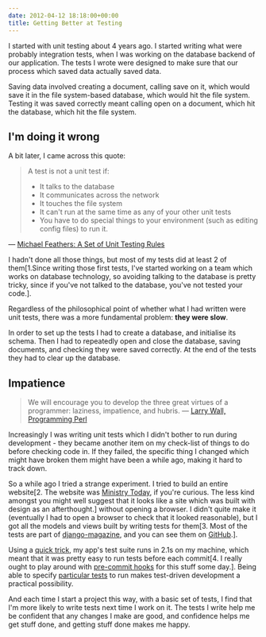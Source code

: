```yaml
---
date: 2012-04-12 18:18:00+00:00
title: Getting Better at Testing
---
```


I started with unit testing about 4 years ago. I started writing what
were probably integration tests, when I was working on the database
backend of our application. The tests I wrote were designed to make
sure that our process which saved data actually saved data.

<!-- more -->

Saving data involved creating a document, calling save on it, which
would save it in the file system-based database, which would hit the
file system. Testing it was saved correctly meant calling open on a
document, which hit the database, which hit the file system.


## I'm doing it wrong


A bit later, I came across this quote:


> A test is not a unit test if:
>
> * It talks to the database
> * It communicates across the network
> * It touches the file system
> * It can't run at the same time as any of your other unit tests
> * You have to do special things to your environment (such as editing config files) to run it.

— [Michael Feathers: A Set of Unit Testing Rules](http://www.artima.com/weblogs/viewpost.jsp?thread=126923)</blockquote>


I hadn't done all those things, but most of my tests did at least 2
of them[1.Since writing those first tests, I've started working on a
team which works on database technology, so avoiding talking to the
database is pretty tricky, since if you've not talked to the
database, you've not tested your code.].

Regardless of the philosophical point of whether what I had written
were unit tests, there was a more fundamental problem: **they were
slow**.

In order to set up the tests I had to create a database, and
initialise its schema. Then I had to repeatedly open and close the
database, saving documents, and checking they were saved
correctly. At the end of the tests they had to clear up the database.


## Impatience


> We will encourage you to develop the three great virtues of a
> programmer: laziness, impatience, and hubris.
— [Larry Wall, Programming Perl](http://en.wikipedia.org/wiki/Larry_Wall)</blockquote>


Increasingly I was writing unit tests which I didn't bother to run
during development - they became another item on my check-list of
things to do before checking code in. If they failed, the specific
thing I changed which might have broken them might have been a while
ago, making it hard to track down.

So a while ago I tried a strange experiment. I tried to build an
entire website[2. The website was [Ministry
Today](http://ministrytoday.org.uk), if you're curious. The less kind
amongst you might well suggest that it looks like a site which was
built with design as an afterthought.] without opening a browser. I
didn't quite make it (eventually I had to open a browser to check
that it looked reasonable), but I got all the models and views built
by writing tests for them[3. Most of the tests are part of
[django-magazine](https://github.com/dominicrodger/django-magazine),
and you can see them on
[GitHub](https://github.com/dominicrodger/django-magazine/tree/master/magazine/tests).].

Using a [quick
trick](http://www.dominicrodger.com/tdd-django-south.html), my app's
test suite runs in 2.1s on my machine, which meant that it was pretty
easy to run tests before each commit[4. I really ought to play around
with [pre-commit hooks](http://tech.yipit.com/2011/11/16/183772396/)
for this stuff some day.]. Being able to specify [particular
tests](https://docs.djangoproject.com/en/dev/topics/testing/#running-tests)
to run makes test-driven development a practical possibility.

And each time I start a project this way, with a basic set of tests,
I find that I'm more likely to write tests next time I work on
it. The tests I write help me be confident that any changes I make
are good, and confidence helps me get stuff done, and getting stuff
done makes me happy.
